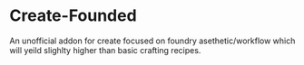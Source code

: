 # Create-Founded
An unofficial addon for create focused on foundry asethetic/workflow which will yeild slighlty higher than basic crafting recipes.
